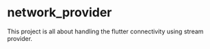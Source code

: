 # network_provider

This project is all about handling the flutter connectivity  using stream provider.
